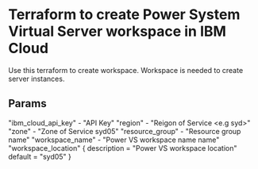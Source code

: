 # Terraform to create Power System Virtual Server workspace in IBM Cloud

Use this terraform to create workspace. Workspace is needed to create server instances.

## Params

"ibm_cloud_api_key" - "API Key"
"region" - "Reigon of Service <e.g syd>"
"zone" - "Zone of Service syd05" 
"resource_group" - "Resource group name"
"workspace_name" - "Power VS workspace name name"
"workspace_location" {
  description = "Power VS workspace location"
  default = "syd05"
}